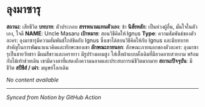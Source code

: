 # ลุงมาซารุ

<!-- Notion Page ID: 2115e81a-91ff-818c-8e1b-c481a240f087 -->
<!-- Last synced: 2025-07-17T16:26:50.693Z -->

**สถานะ**: เสียชีวิต
**บทบาท**: ตัวประกอบ
**สรรพนามแทนตัวเอง**: ข้า
**นิสัยหลัก**: เป็นห่วงผู้อื่น, มั่นใจในตัวเอง, ใจดี
**NAME**: Uncle Masaru
**เป้าหมาย**: สอนวิธีคิดให้ Ignus
**Type**: ความสัมพันธ์ของตัวละคร: ลุงมาซารุมีความสัมพันธ์ใกล้ชิดกับ Ignus ซึ่งเขาได้สอนวิธีคิดให้กับ Ignus และมีบทบาทสำคัญในการพัฒนาแนวคิดและทักษะของเขา
**ลักษณะภายนอก**: ลักษณะภายนอกของตัวละคร: ลุงมาซารุเป็นชายวัยชรา มีผมสีขาวและเครายาว มีรูปร่างผอมสูง ใส่เสื้อผ้าแบบดั้งเดิมที่มีลวดลายสวยงาม พร้อมกับไม้เท้าช่วยเดิน เขามีดวงตาที่แสดงถึงความฉลาดและประสบการณ์ชีวิตมากมาย
**สถานะปัจจุบัน**: มีชีวิต
**สปีชีส์ / เผ่า**: มนุษย์โลกเดิม


*No content available*

---
*Synced from Notion by GitHub Action*
